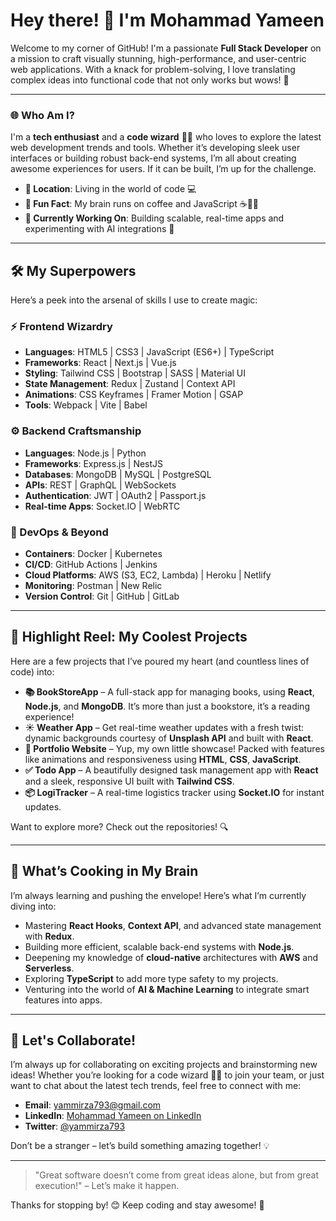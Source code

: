 # Hey there! 👋 I'm Mohammad Yameen

Welcome to my corner of GitHub! I'm a passionate **Full Stack Developer** on a mission to craft visually stunning, high-performance, and user-centric web applications. With a knack for problem-solving, I love translating complex ideas into functional code that not only works but wows! 🚀

---

### 🌐 Who Am I?

I'm a **tech enthusiast** and a **code wizard** 🧙‍♂️ who loves to explore the latest web development trends and tools. Whether it’s developing sleek user interfaces or building robust back-end systems, I’m all about creating awesome experiences for users. If it can be built, I’m up for the challenge.

- **📍 Location**: Living in the world of code 💻
- **🧠 Fun Fact**: My brain runs on coffee and JavaScript ☕🧑‍💻
- **🔭 Currently Working On**: Building scalable, real-time apps and experimenting with AI integrations 🤖

---

## 🛠️ My Superpowers

Here’s a peek into the arsenal of skills I use to create magic:

### ⚡ Frontend Wizardry
- **Languages**: HTML5 | CSS3 | JavaScript (ES6+) | TypeScript
- **Frameworks**: React | Next.js | Vue.js
- **Styling**: Tailwind CSS | Bootstrap | SASS | Material UI
- **State Management**: Redux | Zustand | Context API
- **Animations**: CSS Keyframes | Framer Motion | GSAP
- **Tools**: Webpack | Vite | Babel

### ⚙️ Backend Craftsmanship
- **Languages**: Node.js | Python
- **Frameworks**: Express.js | NestJS
- **Databases**: MongoDB | MySQL | PostgreSQL
- **APIs**: REST | GraphQL | WebSockets
- **Authentication**: JWT | OAuth2 | Passport.js
- **Real-time Apps**: Socket.IO | WebRTC

### 🚀 DevOps & Beyond
- **Containers**: Docker | Kubernetes
- **CI/CD**: GitHub Actions | Jenkins
- **Cloud Platforms**: AWS (S3, EC2, Lambda) | Heroku | Netlify
- **Monitoring**: Postman | New Relic
- **Version Control**: Git | GitHub | GitLab

---

## 🌟 Highlight Reel: My Coolest Projects

Here are a few projects that I’ve poured my heart (and countless lines of code) into:

- **📚 BookStoreApp** – A full-stack app for managing books, using **React**, **Node.js**, and **MongoDB**. It’s more than just a bookstore, it’s a reading experience!
- **☀️ Weather App** – Get real-time weather updates with a fresh twist: dynamic backgrounds courtesy of **Unsplash API** and built with **React**.
- **💼 Portfolio Website** – Yup, my own little showcase! Packed with features like animations and responsiveness using **HTML**, **CSS**, **JavaScript**.
- **✅ Todo App** – A beautifully designed task management app with **React** and a sleek, responsive UI built with **Tailwind CSS**.
- **📦 LogiTracker** – A real-time logistics tracker using **Socket.IO** for instant updates.

Want to explore more? Check out the repositories! 🔍

---

## 🌱 What’s Cooking in My Brain

I’m always learning and pushing the envelope! Here’s what I’m currently diving into:

- Mastering **React Hooks**, **Context API**, and advanced state management with **Redux**.
- Building more efficient, scalable back-end systems with **Node.js**.
- Deepening my knowledge of **cloud-native** architectures with **AWS** and **Serverless**.
- Exploring **TypeScript** to add more type safety to my projects.
- Venturing into the world of **AI & Machine Learning** to integrate smart features into apps.

---

## 🚀 Let's Collaborate!

I’m always up for collaborating on exciting projects and brainstorming new ideas! Whether you’re looking for a code wizard 🧙‍♂️ to join your team, or just want to chat about the latest tech trends, feel free to connect with me:

- **Email**: [yammirza793@gmail.com](mailto:yammirza793@gmail.com)
- **LinkedIn**: [Mohammad Yameen on LinkedIn](https://www.linkedin.com/in/mohammad-yameen-62b2b6253)
- **Twitter**: [@yammirza793](https://x.com/yammirza793)

Don’t be a stranger – let’s build something amazing together! 💡

---

> "Great software doesn’t come from great ideas alone, but from great execution!" – Let’s make it happen.

Thanks for stopping by! 😊 Keep coding and stay awesome! 🚀
